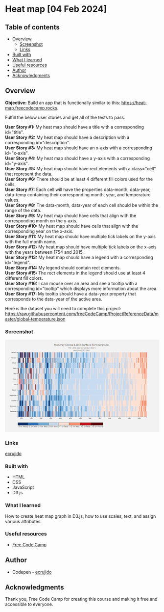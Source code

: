 # Heat map [04 Feb 2024]

## Table of contents

- [Overview](#overview)
  - [Screenshot](#screenshot)
  - [Links](#links)
- [Built with](#built-with)
- [What I learned](#what-i-learned)
- [Useful resources](#useful-resources)
- [Author](#author)
- [Acknowledgments](#acknowledgments)

## Overview

**Objective:** Build an app that is functionally similar to this: https://heat-map.freecodecamp.rocks.

Fulfill the below user stories and get all of the tests to pass. 

**User Story #1:** My heat map should have a title with a corresponding id="title". <br>
**User Story #2:** My heat map should have a description with a corresponding id="description". <br>
**User Story #3:** My heat map should have an x-axis with a corresponding id="x-axis". <br>
**User Story #4:** My heat map should have a y-axis with a corresponding id="y-axis". <br>
**User Story #5:** My heat map should have rect elements with a class="cell" that represent the data. <br>
**User Story #6:** There should be at least 4 different fill colors used for the cells. <br>
**User Story #7:** Each cell will have the properties data-month, data-year, data-temp containing their corresponding month, year, and temperature values. <br>
**User Story #8:** The data-month, data-year of each cell should be within the range of the data. <br>
**User Story #9:** My heat map should have cells that align with the corresponding month on the y-axis. <br>
**User Story #10:** My heat map should have cells that align with the corresponding year on the x-axis. <br>
**User Story #11:** My heat map should have multiple tick labels on the y-axis with the full month name. <br>
**User Story #12:** My heat map should have multiple tick labels on the x-axis with the years between 1754 and 2015. <br>
**User Story #13:** My heat map should have a legend with a corresponding id="legend". <br>
**User Story #14:** My legend should contain rect elements. <br>
**User Story #15:** The rect elements in the legend should use at least 4 different fill colors. <br>
**User Story #16:** I can mouse over an area and see a tooltip with a corresponding id="tooltip" which displays more information about the area. <br>
**User Story #17:** My tooltip should have a data-year property that corresponds to the data-year of the active area. <br>

Here is the dataset you will need to complete this project: https://raw.githubusercontent.com/freeCodeCamp/ProjectReferenceData/master/global-temperature.json

### Screenshot

![PIC of the project](heat-map.png)

### Links

[ecrujido](https://codepen.io/ecrujido/)

### Built with

- HTML
- CSS
- JavaScript
- D3.js

### What I learned

How to create heat map graph in D3.js, how to use scales, text, and assign various attributes.

### Useful resources

- [Free Code Camp](https://www.freecodecamp.org/learn)

## Author

- Codepen - [ecrujido](https://codepen.io/ecrujido/pen/xxBWdGa)

## Acknowledgments

Thank you, Free Code Camp for creating this course and making it free and accessible to everyone.

